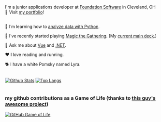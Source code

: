 I'm a junior applications developer at [Foundation Software](https://www.foundationsoft.com/) in Cleveland, OH 🌆 Visit [my portfolio](https://rutholdja.netlify.app/)!
<br />
<br />

🔭 I’m learning how to [analyze data with Python](https://www.kaggle.com/ruthrootz).

🎴 I've recently started playing [Magic the Gathering](https://magic.wizards.com/en). (My [current main deck](https://www.topdecked.com/decks/izzet/691bae01-8137-474c-bdee-a8941abc21d3).)

💬 Ask me about [Vue](https://vuejs.org/) and [.NET](https://dotnet.microsoft.com/).

❤ I love reading and running.

🐕 I have a white Pomsky named Lyra.
<br />
<br />

[![Github Stats](https://github-readme-stats.vercel.app/api?username=ruthrootz&count_private=true&theme=github_dark&icon_color=ec362f&show_icons=true)](https://github.com/ruthrootz)
[![Top Langs](https://github-readme-stats.vercel.app/api/top-langs/?username=ruthrootz&layout=compact&theme=github_dark)](https://github.com/ruthrootz/github-readme-stats)
<br />
<br />

### my github contributions as a Game of Life (thanks to [this guy's awesome project](https://github.com/ethomson/github4life))

[![GitHub Game of Life](https://github4life.herokuapp.com/ruthrootz.gif?z=6)](https://github4life.herokuapp.com/ruthrootz)

